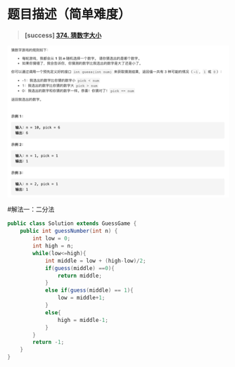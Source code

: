 #  **题目描述（简单难度）**

> **[success] [374. 猜数字大小](https://leetcode-cn.com/problems/guess-number-higher-or-lower/)**

![](../image/374.png)

#解法一：二分法

```java
public class Solution extends GuessGame {
    public int guessNumber(int n) {
        int low = 0;
        int high = n;
        while(low<=high){
            int middle = low + (high-low)/2;
            if(guess(middle) ==0){
                return middle;
            }
            else if(guess(middle) == 1){
                low = middle+1;
            }
            else{
                high = middle-1;
            }
        }
        return -1;
    }
}
```


